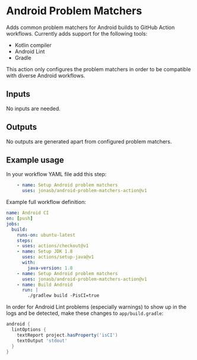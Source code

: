 # Android Problem Matchers

Adds common problem matchers for Android builds to GitHub Action workflows. Currently adds support for the following tools:

* Kotlin compiler
* Android Lint
* Gradle

This action only configures the problem matchers in order to be compatible with diverse Android workflows.

## Inputs

No inputs are needed.

## Outputs

No outputs are generated apart from configured problem matchers.

## Example usage

In your workflow YAML file add this step:

```yaml
    - name: Setup Android problem matchers
      uses: jonasb/android-problem-matchers-action@v1
```

Example full workflow definition:

```yaml
name: Android CI
on: [push]
jobs:
  build:
    runs-on: ubuntu-latest
    steps:
    - uses: actions/checkout@v1
    - name: Setup JDK 1.8
      uses: actions/setup-java@v1
      with:
        java-version: 1.8
    - name: Setup Android problem matchers
      uses: jonasb/android-problem-matchers-action@v1
    - name: Build Android
      run: |
        ./gradlew build -PisCI=true
```

In order for Android Lint problems (especially warnings) to show up in the logs and be detected, make these changes to `app/build.gradle`:

```groovy
android {
  lintOptions {
    textReport project.hasProperty('isCI')
    textOutput 'stdout'
  }
}
```
